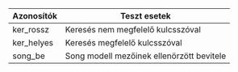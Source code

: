 Azonosítók | Teszt esetek
-----------|------------- 
ker_rossz | Keresés nem megfelelő kulcsszóval
ker_helyes | Keresés megfelelő kulcsszóval
song_be | Song modell mezőinek ellenörzött bevitele
